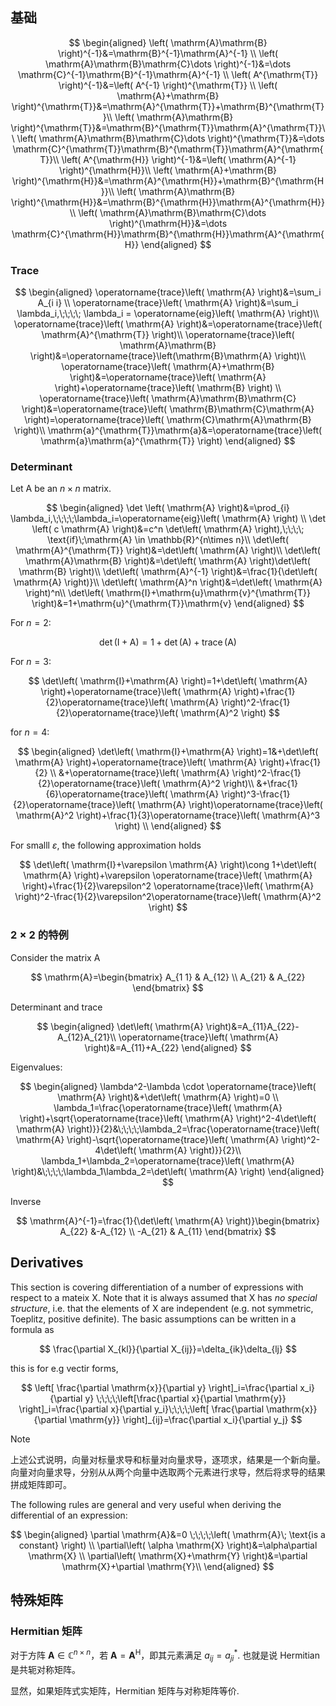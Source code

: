 ## 基础

$$
\begin{aligned}
\left( \mathrm{A}\mathrm{B} \right)^{-1}&=\mathrm{B}^{-1}\mathrm{A}^{-1} \\
\left( \mathrm{A}\mathrm{B}\mathrm{C}\dots \right)^{-1}&=\dots \mathrm{C}^{-1}\mathrm{B}^{-1}\mathrm{A}^{-1} \\
\left( A^{\mathrm{T}} \right)^{-1}&=\left( A^{-1} \right)^{\mathrm{T}} \\
\left( \mathrm{A}+\mathrm{B} \right)^{\mathrm{T}}&=\mathrm{A}^{\mathrm{T}}+\mathrm{B}^{\mathrm{T}}\\
\left( \mathrm{A}\mathrm{B} \right)^{\mathrm{T}}&=\mathrm{B}^{\mathrm{T}}\mathrm{A}^{\mathrm{T}}\\
\left( \mathrm{A}\mathrm{B}\mathrm{C}\dots \right)^{\mathrm{T}}&=\dots \mathrm{C}^{\mathrm{T}}\mathrm{B}^{\mathrm{T}}\mathrm{A}^{\mathrm{T}}\\
\left( A^{\mathrm{H}} \right)^{-1}&=\left( \mathrm{A}^{-1} \right)^{\mathrm{H}}\\
\left( \mathrm{A}+\mathrm{B} \right)^{\mathrm{H}}&=\mathrm{A}^{\mathrm{H}}+\mathrm{B}^{\mathrm{H}}\\
\left( \mathrm{A}\mathrm{B} \right)^{\mathrm{H}}&=\mathrm{B}^{\mathrm{H}}\mathrm{A}^{\mathrm{H}} \\
\left( \mathrm{A}\mathrm{B}\mathrm{C}\dots \right)^{\mathrm{H}}&=\dots \mathrm{C}^{\mathrm{H}}\mathrm{B}^{\mathrm{H}}\mathrm{A}^{\mathrm{H}} 
\end{aligned}
$$

### Trace

$$
\begin{aligned}
\operatorname{trace}\left( \mathrm{A} \right)&=\sum_i A_{i i} \\
\operatorname{trace}\left( \mathrm{A} \right)&=\sum_i \lambda_i,\;\;\;\; \lambda_i = \operatorname{eig}\left( \mathrm{A} \right)\\
\operatorname{trace}\left( \mathrm{A} \right)&=\operatorname{trace}\left( \mathrm{A}^{\mathrm{T}} \right)\\
\operatorname{trace}\left( \mathrm{A}\mathrm{B} \right)&=\operatorname{trace}\left(\mathrm{B}\mathrm{A}  \right)\\
\operatorname{trace}\left( \mathrm{A}+\mathrm{B} \right)&=\operatorname{trace}\left( \mathrm{A} \right)+\operatorname{trace}\left( \mathrm{B} \right) \\
\operatorname{trace}\left( \mathrm{A}\mathrm{B}\mathrm{C} \right)&=\operatorname{trace}\left( \mathrm{B}\mathrm{C}\mathrm{A} \right)=\operatorname{trace}\left( \mathrm{C}\mathrm{A}\mathrm{B} \right)\\
\mathrm{a}^{\mathrm{T}}\mathrm{a}&=\operatorname{trace}\left( \mathrm{a}\mathrm{a}^{\mathrm{T}} \right)
\end{aligned}
$$

### Determinant

Let $\mathrm{A}$ be an $n\times n$ matrix.

$$
\begin{aligned}
\det \left( \mathrm{A} \right)&=\prod_{i} \lambda_i,\;\;\;\;\lambda_i=\operatorname{eig}\left( \mathrm{A} \right)  \\
\det \left( c \mathrm{A} \right)&=c^n \det\left( \mathrm{A} \right),\;\;\;\; \text{if}\;\mathrm{A} \in \mathbb{R}^{n\times n}\\
\det\left( \mathrm{A}^{\mathrm{T}} \right)&=\det\left( \mathrm{A} \right)\\
\det\left( \mathrm{A}\mathrm{B} \right)&=\det\left( \mathrm{A} \right)\det\left( \mathrm{B} \right)\\
\det\left( \mathrm{A}^{-1} \right)&=\frac{1}{\det\left(  \mathrm{A} \right)}\\
\det\left( \mathrm{A}^n \right)&=\det\left( \mathrm{A} \right)^n\\
\det\left( \mathrm{I}+\mathrm{u}\mathrm{v}^{\mathrm{T}} \right)&=1+\mathrm{u}^{\mathrm{T}}\mathrm{v}
\end{aligned}
$$

For $n=2$:

$$
\det\left( \mathrm{I}+\mathrm{A} \right)=1+\det\left( \mathrm{A} \right)+\operatorname{trace}\left( \mathrm{A} \right)
$$

For $n=3$:

$$
\det\left( \mathrm{I}+\mathrm{A} \right)=1+\det\left( \mathrm{A} \right)+\operatorname{trace}\left( \mathrm{A} \right)+\frac{1}{2}\operatorname{trace}\left( \mathrm{A} \right)^2-\frac{1}{2}\operatorname{trace}\left( \mathrm{A}^2 \right)
$$

for $n=4$:

$$
\begin{aligned}
\det\left( \mathrm{I}+\mathrm{A} \right)=1&+\det\left( \mathrm{A} \right)+\operatorname{trace}\left( \mathrm{A} \right)+\frac{1}{2} \\ 
&+\operatorname{trace}\left( \mathrm{A} \right)^2-\frac{1}{2}\operatorname{trace}\left( \mathrm{A}^2 \right)\\
&+\frac{1}{6}\operatorname{trace}\left( \mathrm{A} \right)^3-\frac{1}{2}\operatorname{trace}\left( \mathrm{A} \right)\operatorname{trace}\left( \mathrm{A}^2 \right)+\frac{1}{3}\operatorname{trace}\left( \mathrm{A}^3 \right) \\
\end{aligned}
$$

For smalll $\varepsilon$, the following approximation holds

$$
\det\left( \mathrm{I}+\varepsilon \mathrm{A} \right)\cong 1+\det\left( \mathrm{A} \right)+\varepsilon \operatorname{trace}\left( \mathrm{A} \right)+\frac{1}{2}\varepsilon^2 \operatorname{trace}\left( \mathrm{A} \right)^2-\frac{1}{2}\varepsilon^2\operatorname{trace}\left( \mathrm{A}^2 \right)
$$

### $2\times 2$ 的特例

Consider the matrix $\mathrm{A}$

$$
\mathrm{A}=\begin{bmatrix}
A_{1 1} & A_{12} \\
A_{21} & A_{22} 
\end{bmatrix}
$$

Determinant and trace

$$
\begin{aligned}
\det\left( \mathrm{A} \right)&=A_{11}A_{22}-A_{12}A_{21}\\
\operatorname{trace}\left( \mathrm{A} \right)&=A_{11}+A_{22}
\end{aligned}
$$

Eigenvalues:

$$
\begin{aligned}
\lambda^2-\lambda \cdot \operatorname{trace}\left( \mathrm{A} \right)&+\det\left( \mathrm{A} \right)=0 \\
\lambda_1=\frac{\operatorname{trace}\left( \mathrm{A} \right)+\sqrt{\operatorname{trace}\left( \mathrm{A} \right)^2-4\det\left( \mathrm{A} \right)}}{2}&\;\;\;\;\lambda_2=\frac{\operatorname{trace}\left( \mathrm{A} \right)-\sqrt{\operatorname{trace}\left( \mathrm{A} \right)^2-4\det\left( \mathrm{A} \right)}}{2}\\
\lambda_1+\lambda_2=\operatorname{trace}\left( \mathrm{A} \right)&\;\;\;\;\lambda_1\lambda_2=\det\left( \mathrm{A} \right)
\end{aligned}
$$

Inverse

$$
\mathrm{A}^{-1}=\frac{1}{\det\left( \mathrm{A} \right)}\begin{bmatrix}
A_{22} &-A_{12}  \\
-A_{21} & A_{11} 
\end{bmatrix}
$$

## Derivatives

This section is covering differentiation of a number of expressions with respect to a mateix $\mathrm{X}$. Note that it is always assumed that $\mathrm{X}$ has *no special structure*, i.e. that the elements of $\mathrm{X}$ are independent (e.g. not symmetric, Toeplitz, positive definite). The basic assumptions can be written in a formula as

$$
\frac{\partial X_{kl}}{\partial X_{ij}}=\delta_{ik}\delta_{lj}
$$

this is for e.g vectir forms,

$$
\left[ \frac{\partial \mathrm{x}}{\partial y} \right]_i=\frac{\partial x_i}{\partial y} \;\;\;\;\left[\frac{\partial x}{\partial \mathrm{y}}  \right]_i=\frac{\partial x}{\partial y_i}\;\;\;\;\left[ \frac{\partial \mathrm{x}}{\partial \mathrm{y}} \right]_{ij}=\frac{\partial x_i}{\partial y_j}
$$

> [!NOTE]
>
> 上述公式说明，向量对标量求导和标量对向量求导，逐项求，结果是一个新向量。向量对向量求导，分别从从两个向量中选取两个元素进行求导，然后将求导的结果拼成矩阵即可。

The following rules are general and very useful when deriving the differential of an expression:

$$
\begin{aligned}
\partial \mathrm{A}&=0 \;\;\;\;\left( \mathrm{A}\; \text{is a constant} \right) \\
\partial\left( \alpha \mathrm{X} \right)&=\alpha\partial \mathrm{X} \\
\partial\left( \mathrm{X}+\mathrm{Y} \right)&=\partial \mathrm{X}+\partial \mathrm{Y}\\
\end{aligned}
$$ 



## 特殊矩阵

### Hermitian 矩阵


对于方阵 $\boldsymbol{A} \in \mathbb{C}^{n\times n}$，若 $\boldsymbol{A}=\boldsymbol{A}^{\operatorname{H}}$，即其元素满足 $a_{ij}=a_{ji}^{*}$. 也就是说 Hermitian 是共轭对称矩阵。

显然，如果矩阵式实矩阵，Hermitian 矩阵与对称矩阵等价. 

